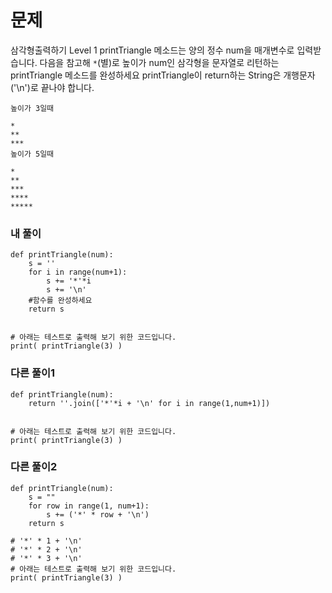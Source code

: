 # 문제
삼각형출력하기
Level 1
printTriangle 메소드는 양의 정수 num을 매개변수로 입력받습니다.
다음을 참고해 `*`(별)로 높이가 num인 삼각형을 문자열로 리턴하는 printTriangle 메소드를 완성하세요
printTriangle이 return하는 String은 개행문자('\n')로 끝나야 합니다.

```
높이가 3일때

*
**
***
높이가 5일때

*
**
***
****
*****
```

### 내 풀이
```
def printTriangle(num):
    s = ''
    for i in range(num+1):
        s += '*'*i
        s += '\n'
    #함수를 완성하세요
    return s


# 아래는 테스트로 출력해 보기 위한 코드입니다.
print( printTriangle(3) )
```

### 다른 풀이1
```
def printTriangle(num):
    return ''.join(['*'*i + '\n' for i in range(1,num+1)])


# 아래는 테스트로 출력해 보기 위한 코드입니다.
print( printTriangle(3) )
```

### 다른 풀이2
```
def printTriangle(num):
    s = ""
    for row in range(1, num+1):
        s += ('*' * row + '\n')
    return s

# '*' * 1 + '\n'
# '*' * 2 + '\n'
# '*' * 3 + '\n'
# 아래는 테스트로 출력해 보기 위한 코드입니다.
print( printTriangle(3) )
```
